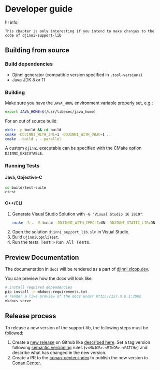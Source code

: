 # Developer guide

!!! info

    This chapter is only interesting if you intend to make changes to the code of djinni-support-lib

## Building from source

### Build dependencies

- Djinni generator (compatible version specified in `.tool-versions`)
- Java JDK 8 or 11

### Building

Make sure you have the `JAVA_HOME` environment variable properly set, e.g.:

```bash
export JAVA_HOME=$(/usr/libexec/java_home)
```

For an out of source build:

```bash
mkdir -p build && cd build
cmake -DDJINNI_WITH_JNI=1 -DDJINNI_WITH_OBJC=1 ..
cmake --build . --parallel
```

A custom `djinni` executable can be specified with the CMake option
`DJINNI_EXECUTABLE`.

### Running Tests

#### Java, Objective-C

```bash
cd build/test-suite
ctest
```

#### C++/CLI

1. Generate Visual Studio Solution with `-G "Visual Studio 16 2019"`:
    ```sh
    cmake -S . -B build -DDJINNI_WITH_CPPCLI=ON -DDJINNI_STATIC_LIB=ON -G "Visual Studio 16 2019"
    ```
2. Open the solution `djinni_support_lib.sln` in Visual Studio.
3. Build `DjinniCppCliTest`.
4. Run the tests: <kbd>Test</kbd> > <kbd>Run All Tests</kbd>.

## Preview Documentation

The documentation in `docs` will be rendered as a part of [djinni.xlcpp.dev](https://djinni.xlcpp.dev/).

You can preview how the docs will look like:

```sh
# install required dependencies
pip install -r mkdocs-requirements.txt
# render a live preview of the docs under http://127.0.0.1:8000
mkdocs serve 
```

## Release process

To release a new version of the support-lib, the following steps must be followed:

1. Create a [new release](https://github.com/cross-language-cpp/djinni-support-lib/releases/new) on Github like [described here](https://docs.github.com/en/github/administering-a-repository/managing-releases-in-a-repository).
   Set a tag version following [semantic versioning](https://semver.org/) rules (`v<MAJOR>.<MINOR>.<PATCH>`) and describe what has changed in the new version.
3. Create a PR to the [conan-center-index](https://github.com/conan-io/conan-center-index/tree/master/recipes/djinni-support-lib) to publish the new version to [Conan Center](https://conan.io/center/djinni-support-lib).
